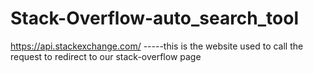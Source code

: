 # Stack-Overflow-auto_search_tool

https://api.stackexchange.com/ -----this is the website used to call the request to redirect to our stack-overflow page
